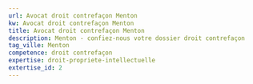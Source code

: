 ```yaml
---
url: Avocat droit contrefaçon Menton
kw: Avocat droit contrefaçon Menton
title: Avocat droit contrefaçon Menton
description: Menton - confiez-nous votre dossier droit contrefaçon
tag_ville: Menton
competence: droit contrefaçon
expertise: droit-propriete-intellectuelle
extertise_id: 2
---
```

